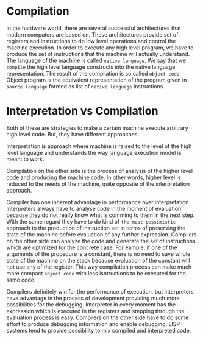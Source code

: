 # Compilation

In the hardware world, there are several successful architectures that
modern computers are based on. These architectures provide set of
registers and instructions to do low level operations and control the
machine execution. In order to execute any high level program, we have
to produce the set of instructions that the machine will actually
understand. The language of the machine is called `native language`. We
say that we `compile` the high level language constructs into the native
language representation. The result of the compilation is so called
`object code`. Object program is the equivalent representation of
the program given in `source language` formed as list of `native language`
instructions.

# Interpretation vs Compilation

Both of these are strategies to make a certain machine execute
arbitrary high level code. But, they have different approaches.

Interpretation is approach where machine is raised to the level of the
high level language and understands the way language execution model is
meant to work.

Compilation on the other side is the process of analysis of the higher
level code and producing the machine code. In other words, higher level
is reduced to the needs of the machine, quite opposite of the
interpretation approach.

Compiler has one inherent advantage in performance over interpretation.
Interpreters always have to analyse code in the moment of evaluation
because they do not really know what is comming to them in the next
step. With the same regard they have to do kind of `the most pessimistic`
approach to the production of instruction set in terms of preserving the
state of the machine before evaluation of any further expression.
Compilers on the other side can analyze the code and generate the set of
instructions which are optimized for the concrete case. For eample, if
one of the arguments of the procedure is a constant, there is no need to
save whole state of the machine on the stack because evaluation of the
constant will not use any of the register. This way compilation process
can make much more compact `object code` with less isntructions to be
executed for the same code.

Compilers definitely win for the performance of execution, but
interpreters have advantage in the process of development providing much
more possibilities for the debugging. Interpreter in every moment has
the expression which is executed in the registers and stepping through
the evaluation process is easy. Compilers on the other side have to do
some effort to produce debugging information and enable debugging. LISP
systems tend to provide possibility to mix compiled and interpreted
code.


